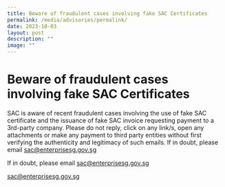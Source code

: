 ```yaml
---
title: Beware of fraudulent cases involving fake SAC Certificates
permalink: /media/advisories/permalink/
date: 2023-10-03
layout: post
description: ""
image: ""
---
```

# Beware of fraudulent cases involving fake SAC Certificates

SAC is aware of recent fraudulent cases involving the use of fake SAC certificate and the issuance of fake SAC invoice requesting payment to a 3rd-party company. Please do not reply, click on any link/s, open any attachments or make any payment to third party entities without first verifying the authenticity and legitimacy of such emails.   If in doubt, please email <a>sac@enterprisesg.gov.sg</a>


 If in doubt, please email <a>sac@enterprisesg.gov.sg</a>
 
 
 
  <a href="mailto:sac@enterprisesg.gov.sg">sac@enterprisesg.gov.sg</a>